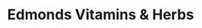 ---
title: "Edmonds Vitamins & Herbs"
url: /edmonds/edmonds-vitamins-and-herbs/
shop: nutrition supplements
---